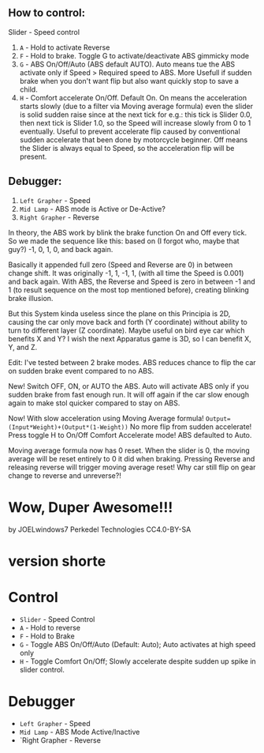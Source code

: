 ## How to control:
Slider - Speed control  
1. `A` - Hold to activate Reverse
2. `F` - Hold to brake. Toggle G to activate/deactivate ABS gimmicky mode
3. `G` - ABS On/Off/Auto (ABS default AUTO). Auto means tue the ABS activate only if Speed > Required speed to ABS. More Usefull if sudden brake when you don't want flip but also want quickly stop to save a child.
4. `H` - Comfort accelerate On/Off. Default On. On means the acceleration starts slowly (due to a filter via Moving average formula) even the slider is solid sudden raise since at the next tick for e.g.: this tick is Slider 0.0, then next tick is Slider 1.0, so the Speed will increase slowly from 0 to 1 eventually. Useful to prevent accelerate flip caused by conventional sudden accelerate that been done by motorcycle beginner. Off means the Slider is always equal to Speed, so the acceleration flip will be present.

## Debugger:
1. `Left Grapher` - Speed
2. `Mid Lamp` - ABS mode is Active or De-Active?
3. `Right Grapher` - Reverse

In theory, the ABS work by blink the brake function On and Off every tick.
So we made the sequence like this: based on (I forgot who, maybe that guy?)
-1, 0, 1, 0, and back again.

Basically it appended full zero (Speed and Reverse are 0) in between change shift. It was originally -1, 1, -1, 1, (with all time the Speed is 0.001) and back again. With ABS, the Reverse and Speed is zero in between -1 and 1 (to result sequence on the most top mentioned before), creating blinking brake illusion.

But this System kinda useless since the plane on this Principia is 2D, causing the car only move back and forth (Y coordinate) without ability to turn to different layer (Z coordinate). Maybe useful on bird eye car which benefits X and Y?
I wish the next Apparatus game is 3D, so I can benefit X, Y, and Z.

Edit: I've tested between 2 brake modes. ABS reduces chance to flip the car on sudden brake event compared to no ABS.

New! Switch OFF, ON, or AUTO the ABS. Auto will activate ABS only if you sudden brake from fast enough run. It will off again if the car slow enough again to make stol quicker compared to stay on ABS.

Now! With slow acceleration using Moving Average formula!
`Output=(Input*Weight)+(Output*(1-Weight))`
No more flip from sudden accelerate! Press toggle H to On/Off Comfort Accelerate mode!
ABS defaulted to Auto.

Moving average formula now has 0 reset. When the slider is 0, the moving average will be reset entirely to 0 it did when braking.
Pressing Reverse and releasing reverse will trigger moving average reset!
Why car still flip on gear change to reverse and unreverse?!

# Wow, Duper Awesome!!!
by JOELwindows7
Perkedel Technologies
CC4.0-BY-SA

# version shorte

# Control
- `Slider` - Speed Control
- `A` - Hold to reverse
- `F` - Hold to Brake
- `G` - Toggle ABS On/Off/Auto (Default: Auto); Auto activates at high speed only
- `H` - Toggle Comfort On/Off; Slowly accelerate despite sudden up spike in slider control.

# Debugger
- `Left Grapher` - Speed
- `Mid Lamp` - ABS Mode Active/Inactive
- `Right Grapher - Reverse